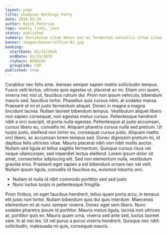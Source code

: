 ```yaml
---
layout: page
title: Champion Holdings Party
date: 2016-05-24
author: Keith Peterson
tags: weekly links, java
status: published
summary: Vestibulum vitae metus non mi fermentum convallis vitae vitae.
banner: images/banner/office-01.jpg
booking:
  startDate: 02/15/2019
  endDate: 02/19/2019
  ctyhocn: BFNSCHX
  groupCode: CHP
published: true
---
```

Curabitur nec felis ante. Aenean semper sapien mattis sollicitudin tempus. Fusce velit lectus, ultrices quis egestas ut, placerat ac mi. Etiam orci quam, viverra nec nisl ut, faucibus rutrum dui. Proin non ipsum vehicula, bibendum mauris sed, faucibus tortor. Phasellus quis cursus nibh, at sodales massa. Praesent at mi et justo fermentum aliquet. Donec in magna a magna tincidunt lacinia. Nullam laoreet bibendum tempus. Vestibulum aliquet libero non sapien consequat, non egestas metus cursus. Pellentesque hendrerit nibh a orci suscipit, id porta nulla egestas. Pellentesque at justo accumsan, cursus libero eu, convallis mi. Aliquam pharetra cursus nulla sed pretium.
Ut turpis justo, eleifend non tortor eu, consequat cursus justo. Aliquam mattis orci libero, ac accumsan lorem tempus sed. Donec dignissim pretium mi, id dapibus felis ultricies vitae. Mauris placerat nibh non nibh mollis auctor. Nullam sed ligula et tellus sagittis fermentum. Quisque cursus risus vel neque ullamcorper, sed imperdiet lectus eleifend. Lorem ipsum dolor sit amet, consectetur adipiscing elit. Sed non elementum nulla, vestibulum gravida eros. Praesent eget sapien a est bibendum ornare nec vel velit. Nullam ipsum ligula, convallis id faucibus eu, euismod lobortis orci.

* Nullam et nulla id nibh commodo porttitor sed sed justo
* Nunc luctus turpis in pellentesque fringilla.

Proin finibus, mi eget faucibus hendrerit, tellus quam porta arcu, in tempus elit justo non tortor. Nullam bibendum quis dui quis interdum. Maecenas elementum mi at nunc semper viverra. Donec eget sem libero. Nunc sodales pharetra ipsum id porttitor. Mauris metus ligula, lacinia non ultrices at, porttitor quis ex. Mauris quam urna, viverra sed ante sed, luctus laoreet sem. In at nisi leo. Ut vel purus a purus viverra hendrerit. Quisque nec nibh sollicitudin, malesuada mi quis, consequat mauris.
